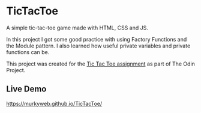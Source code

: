 # TicTacToe

A simple tic-tac-toe game made with HTML, CSS and JS.

In this project I got some good practice with using Factory Functions and the Module pattern. I also learned how useful private variables and private functions can be.

This project was created for the [Tic Tac Toe assignment](https://www.theodinproject.com/lessons/node-path-javascript-tic-tac-toe) as part of The Odin Project.

## Live Demo

https://murkyweb.github.io/TicTacToe/
